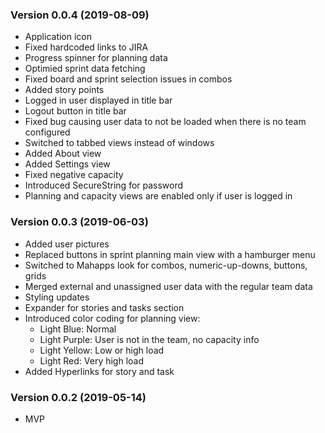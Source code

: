  
### Version 0.0.4 (2019-08-09)
 * Application icon
 * Fixed hardcoded links to JIRA 
 * Progress spinner for planning data
 * Optimied sprint data fetching 
 * Fixed board and sprint selection issues in combos
 * Added story points
 * Logged in user displayed in title bar
 * Logout button in title bar
 * Fixed bug causing user data to not be loaded when there is no team configured
 * Switched to tabbed views instead of windows
 * Added About view
 * Added Settings view
 * Fixed negative capacity
 * Introduced SecureString for password
 * Planning and capacity views are enabled only if user is logged in
 
### Version 0.0.3 (2019-06-03)
 * Added user pictures
 * Replaced buttons in sprint planning main view with a hamburger menu
 * Switched to Mahapps look for combos, numeric-up-downs, buttons, grids
 * Merged external and unassigned user data with the regular team data
 * Styling updates
 * Expander for stories and tasks section
 * Introduced color coding for planning view:
   * Light Blue: Normal
   * Light Purple: User is not in the team, no capacity info
   * Light Yellow: Low or high load
   * Light Red: Very high load
 * Added Hyperlinks for story and task
### Version 0.0.2 (2019-05-14)
 * MVP